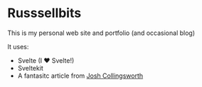 # Russsellbits

This is my personal web site and portfolio (and occasional blog)

It uses:

- Svelte (I ❤️ Svelte!)
- Sveltekit
- A fantasitc article from [Josh Collingsworth](https://joshcollinsworth.com/blog/build-static-sveltekit-markdown-blog)
